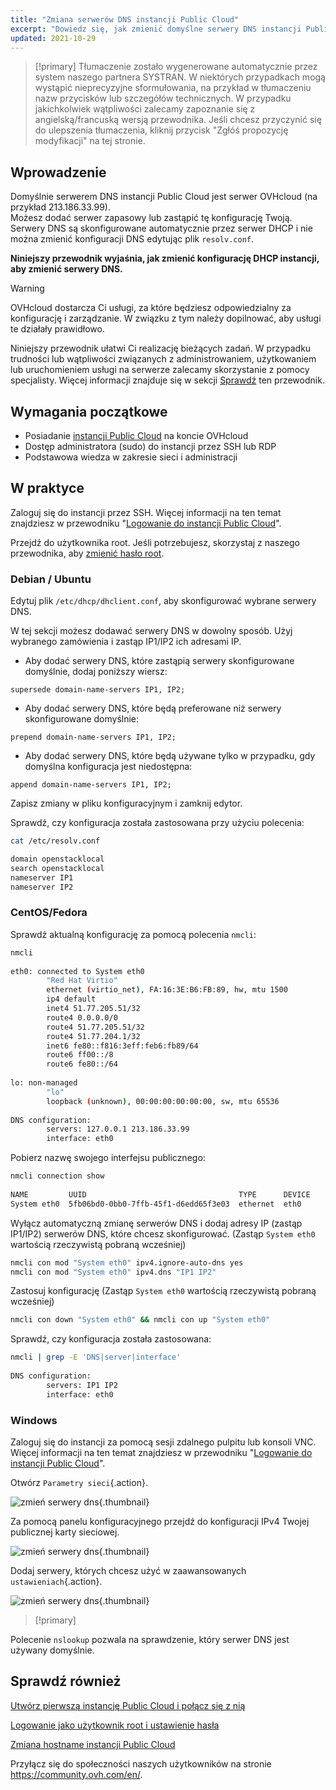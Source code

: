```yaml
---
title: "Zmiana serwerów DNS instancji Public Cloud"
excerpt: "Dowiedz się, jak zmienić domyślne serwery DNS instancji Public Cloud"
updated: 2021-10-29
---
```


> [!primary]
> Tłumaczenie zostało wygenerowane automatycznie przez system naszego partnera SYSTRAN. W niektórych przypadkach mogą wystąpić nieprecyzyjne sformułowania, na przykład w tłumaczeniu nazw przycisków lub szczegółów technicznych. W przypadku jakichkolwiek wątpliwości zalecamy zapoznanie się z angielską/francuską wersją przewodnika. Jeśli chcesz przyczynić się do ulepszenia tłumaczenia, kliknij przycisk "Zgłóś propozycję modyfikacji" na tej stronie.
> 

## Wprowadzenie

Domyślnie serwerem DNS instancji Public Cloud jest serwer OVHcloud (na przykład 213.186.33.99).<br>
Możesz dodać serwer zapasowy lub zastąpić tę konfigurację Twoją. Serwery DNS są skonfigurowane automatycznie przez serwer DHCP i nie można zmienić konfiguracji DNS edytując plik `resolv.conf`.

**Niniejszy przewodnik wyjaśnia, jak zmienić konfigurację DHCP instancji, aby zmienić serwery DNS.**

> [!warning]
> OVHcloud dostarcza Ci usługi, za które będziesz odpowiedzialny za konfigurację i zarządzanie. W związku z tym należy dopilnować, aby usługi te działały prawidłowo.
>
> Niniejszy przewodnik ułatwi Ci realizację bieżących zadań. W przypadku trudności lub wątpliwości związanych z administrowaniem, użytkowaniem lub uruchomieniem usługi na serwerze zalecamy skorzystanie z pomocy specjalisty. Więcej informacji znajduje się w sekcji [Sprawdź](#gofurther) ten przewodnik.
>

## Wymagania początkowe

- Posiadanie [instancji Public Cloud](https://www.ovhcloud.com/pl/public-cloud/) na koncie OVHcloud
- Dostęp administratora (sudo) do instancji przez SSH lub RDP
- Podstawowa wiedza w zakresie sieci i administracji

## W praktyce

Zaloguj się do instancji przez SSH. Więcej informacji na ten temat znajdziesz w przewodniku "[Logowanie do instancji Public Cloud](/pages/public_cloud/compute/public-cloud-first-steps#connect-to-instance)".

Przejdź do użytkownika root. Jeśli potrzebujesz, skorzystaj z naszego przewodnika, aby [zmienić hasło root](/pages/public_cloud/compute/become_root_and_change_password).

### Debian / Ubuntu

Edytuj plik `/etc/dhcp/dhclient.conf`, aby skonfigurować wybrane serwery DNS.

W tej sekcji możesz dodawać serwery DNS w dowolny sposób. Użyj wybranego zamówienia i zastąp IP1/IP2 ich adresami IP.

- Aby dodać serwery DNS, które zastąpią serwery skonfigurowane domyślnie, dodaj poniższy wiersz:
  
```console
supersede domain-name-servers IP1, IP2;
```

- Aby dodać serwery DNS, które będą preferowane niż serwery skonfigurowane domyślnie:
    
```console
prepend domain-name-servers IP1, IP2;
```

- Aby dodać serwery DNS, które będą używane tylko w przypadku, gdy domyślna konfiguracja jest niedostępna:
    
```console
append domain-name-servers IP1, IP2;
```

Zapisz zmiany w pliku konfiguracyjnym i zamknij edytor.

Sprawdź, czy konfiguracja została zastosowana przy użyciu polecenia:

```bash
cat /etc/resolv.conf

domain openstacklocal
search openstacklocal
nameserver IP1
nameserver IP2
```

### CentOS/Fedora

Sprawdź aktualną konfigurację za pomocą polecenia `nmcli`:

```bash
nmcli
 
eth0: connected to System eth0
        "Red Hat Virtio"
        ethernet (virtio_net), FA:16:3E:B6:FB:89, hw, mtu 1500
        ip4 default
        inet4 51.77.205.51/32
        route4 0.0.0.0/0
        route4 51.77.205.51/32
        route4 51.77.204.1/32
        inet6 fe80::f816:3eff:feb6:fb89/64
        route6 ff00::/8
        route6 fe80::/64
 
lo: non-managed
        "lo"
        loopback (unknown), 00:00:00:00:00:00, sw, mtu 65536
 
DNS configuration:
        servers: 127.0.0.1 213.186.33.99
        interface: eth0
```

Pobierz nazwę swojego interfejsu publicznego:

```bash
nmcli connection show
 
NAME         UUID                                  TYPE      DEVICE
System eth0  5fb06bd0-0bb0-7ffb-45f1-d6edd65f3e03  ethernet  eth0
```

Wyłącz automatyczną zmianę serwerów DNS i dodaj adresy IP (zastąp IP1/IP2) serwerów DNS, które chcesz skonfigurować. (Zastąp `System eth0` wartością rzeczywistą pobraną wcześniej)

```bash
nmcli con mod "System eth0" ipv4.ignore-auto-dns yes
nmcli con mod "System eth0" ipv4.dns "IP1 IP2"
```

Zastosuj konfigurację (Zastąp `System eth0` wartością rzeczywistą pobraną wcześniej)

```bash
nmcli con down "System eth0" && nmcli con up "System eth0"
```

Sprawdź, czy konfiguracja została zastosowana:

```bash
nmcli | grep -E 'DNS|server|interface'
 
DNS configuration:
        servers: IP1 IP2
        interface: eth0
```

### Windows

Zaloguj się do instancji za pomocą sesji zdalnego pulpitu lub konsoli VNC. Więcej informacji na ten temat znajdziesz w przewodniku "[Logowanie do instancji Public Cloud](/pages/public_cloud/compute/public-cloud-first-steps#connect-to-instance)".

Otwórz `Parametry sieci`{.action}.

![zmień serwery dns](images/changednsservers1.png){.thumbnail}

Za pomocą panelu konfiguracyjnego przejdź do konfiguracji IPv4 Twojej publicznej karty sieciowej.

![zmień serwery dns](images/changednsservers2.png){.thumbnail}

Dodaj serwery, których chcesz użyć w zaawansowanych `ustawieniach`{.action}.

![zmień serwery dns](images/changednsservers3.png){.thumbnail}

> [!primary]
>
Polecenie `nslookup` pozwala na sprawdzenie, który serwer DNS jest używany domyślnie.
>

## Sprawdź również <a name="gofurther"></a>

[Utwórz pierwszą instancję Public Cloud i połącz się z nią](/pages/public_cloud/compute/public-cloud-first-steps)

[Logowanie jako użytkownik root i ustawienie hasła](/pages/public_cloud/compute/become_root_and_change_password)

[Zmiana hostname instancji Public Cloud](/pages/public_cloud/compute/changing_the_hostname_of_an_instance)

Przyłącz się do społeczności naszych użytkowników na stronie <https://community.ovh.com/en/>.